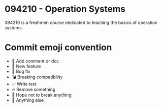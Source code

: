 # 094210 - Operation Systems

094210 is a freshmen course dedicated to teaching the basics of operation
systems.

# Commit emoji convention

- :memo: Add comment or doc
- :gift: New feature
- :bug: Bug fix
- :bomb: Breaking compatibility
- :white_check_mark: Write test
- :fire: Remove something
- :pray: Hope not to break anything
- :beer: Anything else
